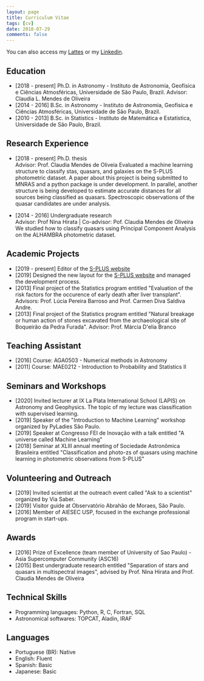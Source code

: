 ```yaml
---
layout: page
title: Curriculum Vitae
tags: [cv]
date: 2018-07-29
comments: false
---
```


You can also access my <a href="http://lattes.cnpq.br/8135231533828484">Lattes</a> or my <a href="https://www.linkedin.com/in/marixko/">Linkedin</a>.

## Education

* [2018 - present] Ph.D. in Astronomy - Instituto de Astronomia, Geofísica e Ciências Atmosféricas, Universidade de São Paulo, Brazil. 
Advisor: Claudia L. Mendes de Oliveira <br>
* [2014 - 2016] B.Sc. in Astronomy - Instituto de Astronomia, Geofísica e Ciências Atmosféricas, Universidade de São Paulo, Brazil.
* [2010 - 2013] B.Sc. in Statistics - Instituto de Matemática e Estatística, Universidade de São Paulo, Brazil. 

## Research Experience
* [2018 - present] Ph.D. thesis <br>
Advisor: Prof. Claudia Mendes de Oliveia
Evaluated a machine learning structure to classify stas, quasars, and galaxies on the S-PLUS photometric dataset. A paper about this project is being submitted to MNRAS and a python package is under development. In parallel, another structure is being developed to estimate accurate distances for all sources being classified as quasars. Spectroscopic observations of the quasar candidates are under analysis. 

* [2014 - 2016] Undergraduate research <br>
Advisor: Prof Nina Hirata | Co-advisor: Pof. Claudia Mendes de Oliveira
We studied how to classify quasars using Principal Component Analysis on the ALHAMBRA photometric dataset. 



## Academic Projects
* [2019 - present] Editor of the <a href="http://www.splus.iag.usp.br/">S-PLUS website</a>
* [2019] Designed the new layout for the <a href="http://www.splus.iag.usp.br/">S-PLUS website</a> and managed the development process. 
* [2013] Final project of the Statistics program entitled "Evaluation of the risk factors for the occurence of early death after liver transplant". Advisors: Prof. Lúcia Pereira Barroso and Prof. Carmen Diva Saldiva Andre.
* [2013] Final project of the Statistics program entitled "Natural breakage or human action of stones excavated from the archaeological site of Boqueirão da Pedra Furada". Advisor: Prof. Márcia D'elia Branco


## Teaching Assistant
* [2016] Course: AGA0503 - Numerical methods in Astronomy
* [2011] Course: MAE0212 - Introduction to Probability and Statistics II 

## Seminars and Workshops
* [2020] Invited lecturer at IX La Plata International School (LAPIS) on Astronomy and Geophysics. The topic of my lecture was classification with supervised learning.
* [2019] Speaker of the "Introduction to Machine Learning" workshop organized by PyLadies São Paulo. 
* [2019] Speaker at Congresso FEI de Inovação with a talk entitled "A universe called Machine Learning"
* [2018] Seminar at XLIII annual meeting of Sociedade Astronômica Brasileira entitled "Classification and photo-zs of quasars using machine learning in photometric observations from S-PLUS"

## Volunteering and Outreach
* [2019] Invited scientist at the outreach event called "Ask to a scientist" organized by Via Saber.
* [2019] Visitor guide at Observatório Abrahão de Moraes, São Paulo. 
* [2016] Member of AIESEC USP, focused in the exchange professional program in start-ups. 

## Awards

* [2016] Prize of Excellence (team member of University of Sao Paulo) - Asia Supercomputer Community (ASC16)
* [2015] Best undergraduate research entitled "Separation of stars and quasars in multispectral images", advised by Prof. Nina Hirata and Prof. Claudia Mendes de Oliveira


## Technical Skills

* Programming languages: Python, R, C, Fortran, SQL
* Astronomical softwares: TOPCAT, Aladin, IRAF

## Languages

* Portuguese (BR): Native
* English: Fluent
* Spanish: Basic
* Japanese: Basic



